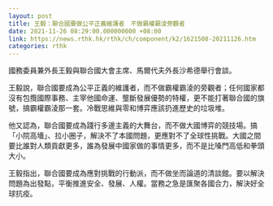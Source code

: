 ```yaml
---
layout: post
title: 王毅：聯合國要做公平正義維護者　不做霸權霸淩旁觀者
date: 2021-11-26 08:29:00.000000000 +08:00
link: https://news.rthk.hk/rthk/ch/component/k2/1621508-20211126.htm
categories: rthk
---
```


國務委員兼外長王毅與聯合國大會主席、馬爾代夫外長沙希德舉行會談。

王毅說，聯合國要成為公平正義的維護者，而不做霸權霸淩的旁觀者；任何國家都沒有包攬國際事務、主宰他國命運、壟斷發展優勢的特權，更不能打著聯合國的旗號，搞霸權霸淩那一套。冷戰思維與零和博弈應該扔進歷史的垃圾堆。

他又認為，聯合國要成為踐行多邊主義的大舞台，而不做大國博弈的競技場。搞「小院高墻」、拉小圈子，解決不了本國問題，更應對不了全球性挑戰。大國之間要比誰對人類貢獻更多，誰為發展中國家做的事情更多，而不是比嗓門高低和拳頭大小。

王毅指出，聯合國要成為應對挑戰的行動派，而不做坐而論道的清談館。要以解決問題為出發點，平衡推進安全、發展、人權。當務之急是匯聚各國合力，解決好全球抗疫。
